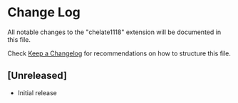 # Change Log

All notable changes to the "chelate1118" extension will be documented in this file.

Check [Keep a Changelog](http://keepachangelog.com/) for recommendations on how to structure this file.

## [Unreleased]

- Initial release